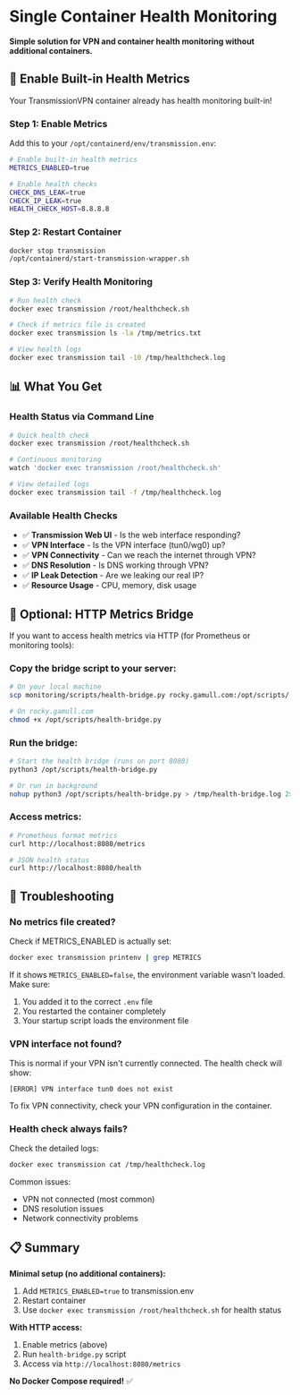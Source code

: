 # Single Container Health Monitoring

**Simple solution for VPN and container health monitoring without additional containers.**

## 🎯 **Enable Built-in Health Metrics**

Your TransmissionVPN container already has health monitoring built-in!

### **Step 1: Enable Metrics**

Add this to your `/opt/containerd/env/transmission.env`:

```bash
# Enable built-in health metrics
METRICS_ENABLED=true

# Enable health checks
CHECK_DNS_LEAK=true
CHECK_IP_LEAK=true
HEALTH_CHECK_HOST=8.8.8.8
```

### **Step 2: Restart Container**

```bash
docker stop transmission
/opt/containerd/start-transmission-wrapper.sh
```

### **Step 3: Verify Health Monitoring**

```bash
# Run health check
docker exec transmission /root/healthcheck.sh

# Check if metrics file is created
docker exec transmission ls -la /tmp/metrics.txt

# View health logs
docker exec transmission tail -10 /tmp/healthcheck.log
```

## 📊 **What You Get**

### **Health Status via Command Line**
```bash
# Quick health check
docker exec transmission /root/healthcheck.sh

# Continuous monitoring
watch 'docker exec transmission /root/healthcheck.sh'

# View detailed logs
docker exec transmission tail -f /tmp/healthcheck.log
```

### **Available Health Checks**
- ✅ **Transmission Web UI** - Is the web interface responding?
- ✅ **VPN Interface** - Is the VPN interface (tun0/wg0) up?
- ✅ **VPN Connectivity** - Can we reach the internet through VPN?
- ✅ **DNS Resolution** - Is DNS working through VPN?
- ✅ **IP Leak Detection** - Are we leaking our real IP?
- ✅ **Resource Usage** - CPU, memory, disk usage

## 🔧 **Optional: HTTP Metrics Bridge**

If you want to access health metrics via HTTP (for Prometheus or monitoring tools):

### **Copy the bridge script to your server:**

```bash
# On your local machine
scp monitoring/scripts/health-bridge.py rocky.gamull.com:/opt/scripts/

# On rocky.gamull.com
chmod +x /opt/scripts/health-bridge.py
```

### **Run the bridge:**

```bash
# Start the health bridge (runs on port 8080)
python3 /opt/scripts/health-bridge.py

# Or run in background
nohup python3 /opt/scripts/health-bridge.py > /tmp/health-bridge.log 2>&1 &
```

### **Access metrics:**

```bash
# Prometheus format metrics
curl http://localhost:8080/metrics

# JSON health status
curl http://localhost:8080/health
```

## 🚨 **Troubleshooting**

### **No metrics file created?**

Check if METRICS_ENABLED is actually set:
```bash
docker exec transmission printenv | grep METRICS
```

If it shows `METRICS_ENABLED=false`, the environment variable wasn't loaded. Make sure:
1. You added it to the correct `.env` file
2. You restarted the container completely
3. Your startup script loads the environment file

### **VPN interface not found?**

This is normal if your VPN isn't currently connected. The health check will show:
```
[ERROR] VPN interface tun0 does not exist
```

To fix VPN connectivity, check your VPN configuration in the container.

### **Health check always fails?**

Check the detailed logs:
```bash
docker exec transmission cat /tmp/healthcheck.log
```

Common issues:
- VPN not connected (most common)
- DNS resolution issues
- Network connectivity problems

## 📋 **Summary**

**Minimal setup (no additional containers):**
1. Add `METRICS_ENABLED=true` to transmission.env
2. Restart container
3. Use `docker exec transmission /root/healthcheck.sh` for health status

**With HTTP access:**
1. Enable metrics (above)
2. Run `health-bridge.py` script
3. Access via `http://localhost:8080/metrics`

**No Docker Compose required!** ✅ 